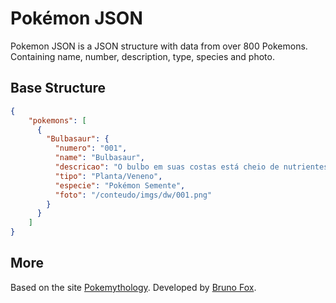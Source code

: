 # Pokémon JSON

Pokemon JSON is a JSON structure with data from over 800 Pokemons. Containing name, number, description, type, species and photo.

## Base Structure

```json
{
    "pokemons": [
      {
        "Bulbasaur": {
          "numero": "001",
          "name": "Bulbasaur",
          "descricao": "O bulbo em suas costas está cheio de nutrientes. Nele, Bulbasaur armazena suas energias. O bulbo vai crescendo à medida que envelhece porque ele absorve os raios de sol.",
          "tipo": "Planta/Veneno",
          "especie": "Pokémon Semente",
          "foto": "/conteudo/imgs/dw/001.png"
        }
      }
    ]     
}
```

## More

Based on the site [Pokemythology](https://pokemythology.net/conteudo/pokemon/lista01.htm).
Developed by [Bruno Fox](https://www.instagram.com/brunofox_oficial/).
